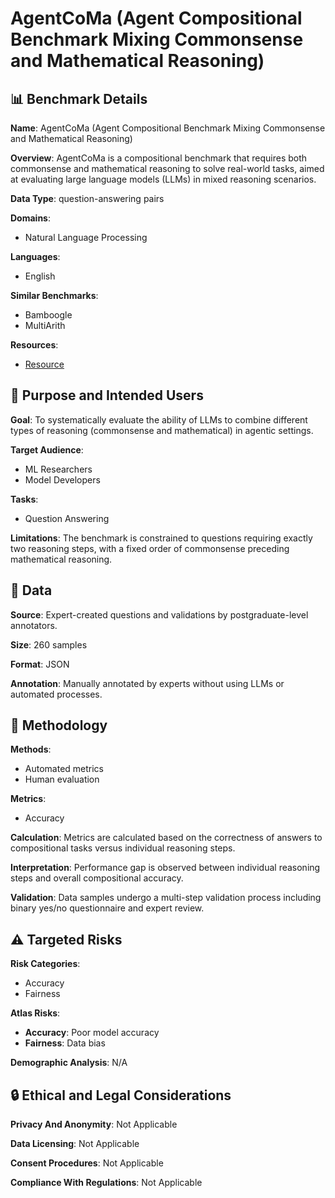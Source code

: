 # AgentCoMa (Agent Compositional Benchmark Mixing Commonsense and Mathematical Reasoning)

## 📊 Benchmark Details

**Name**: AgentCoMa (Agent Compositional Benchmark Mixing Commonsense and Mathematical Reasoning)

**Overview**: AgentCoMa is a compositional benchmark that requires both commonsense and mathematical reasoning to solve real-world tasks, aimed at evaluating large language models (LLMs) in mixed reasoning scenarios.

**Data Type**: question-answering pairs

**Domains**:
- Natural Language Processing

**Languages**:
- English

**Similar Benchmarks**:
- Bamboogle
- MultiArith

**Resources**:
- [Resource](https://agentcoma.github.io)

## 🎯 Purpose and Intended Users

**Goal**: To systematically evaluate the ability of LLMs to combine different types of reasoning (commonsense and mathematical) in agentic settings.

**Target Audience**:
- ML Researchers
- Model Developers

**Tasks**:
- Question Answering

**Limitations**: The benchmark is constrained to questions requiring exactly two reasoning steps, with a fixed order of commonsense preceding mathematical reasoning.

## 💾 Data

**Source**: Expert-created questions and validations by postgraduate-level annotators.

**Size**: 260 samples

**Format**: JSON

**Annotation**: Manually annotated by experts without using LLMs or automated processes.

## 🔬 Methodology

**Methods**:
- Automated metrics
- Human evaluation

**Metrics**:
- Accuracy

**Calculation**: Metrics are calculated based on the correctness of answers to compositional tasks versus individual reasoning steps.

**Interpretation**: Performance gap is observed between individual reasoning steps and overall compositional accuracy.

**Validation**: Data samples undergo a multi-step validation process including binary yes/no questionnaire and expert review.

## ⚠️ Targeted Risks

**Risk Categories**:
- Accuracy
- Fairness

**Atlas Risks**:
- **Accuracy**: Poor model accuracy
- **Fairness**: Data bias

**Demographic Analysis**: N/A

## 🔒 Ethical and Legal Considerations

**Privacy And Anonymity**: Not Applicable

**Data Licensing**: Not Applicable

**Consent Procedures**: Not Applicable

**Compliance With Regulations**: Not Applicable
